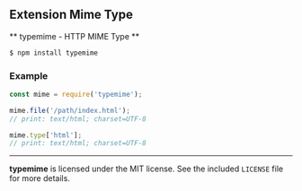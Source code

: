 ## Extension Mime Type

** typemime - HTTP MIME Type **
```sh
$ npm install typemime
```
### Example
```js
const mime = require('typemime');

mime.file('/path/index.html');
// print: text/html; charset=UTF-8

mime.type['html'];
// print: text/html; charset=UTF-8
```

--------------------------------------------------------
**typemime** is licensed under the MIT license. See the included `LICENSE` file for more details.
